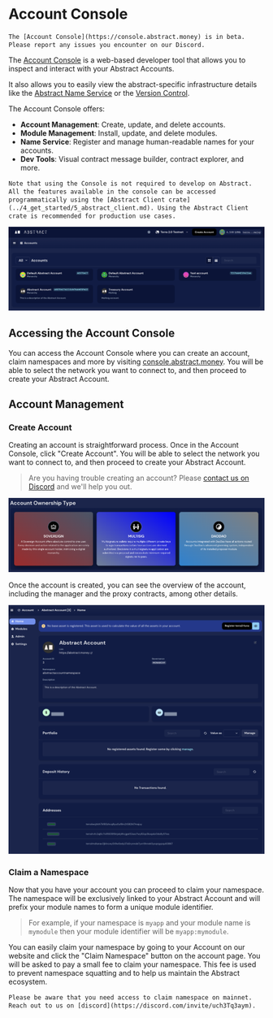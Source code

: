 # Account Console

```admonish warning
The [Account Console](https://console.abstract.money) is in beta. Please report any issues you encounter on our Discord.
```

The [Account Console](https://console.abstract.money) is a web-based developer tool that allows you to inspect and interact with your Abstract Accounts.

It also allows you to easily view the abstract-specific infrastructure details like the [Abstract Name Service](./1_ans.md) or the [Version Control](2_version_control.md).

The Account Console offers:

- **Account Management**: Create, update, and delete accounts.
- **Module Management**: Install, update, and delete modules.
- **Name Service**: Register and manage human-readable names for your accounts.
- **Dev Tools**: Visual contract message builder, contract explorer, and more.

```admonish info
Note that using the Console is not required to develop on Abstract. All the features available in the console can be accessed programmatically using the [Abstract Client crate](../4_get_started/5_abstract_client.md). Using the Abstract Client crate is recommended for production use cases.
```

![](../resources/account_console/accounts.webp)

## Accessing the Account Console

You can access the Account Console where you can create an account, claim namespaces and more by
visiting <a href="https://console.abstract.money/" target="_blank">console.abstract.money</a>. You will be able to select the
network you want to connect to, and then proceed to create your Abstract Account.

## Account Management

### Create Account

Creating an account is straightforward process. Once in the Account Console, click "Create Account". You will be able
to select the network you want to connect to, and then proceed to create your Abstract Account.

> Are you having trouble creating an account? Please <a href="https://discord.gg/uch3Tq3aym" target="_blank">contact us
> on Discord</a> and we'll help you out.

![](../resources/account_console/account_creation.webp)

Once the account is created, you can see the overview of the account, including the manager and the proxy contracts,
among other details.

![](../resources/account_console/account_overview.webp)

### Claim a Namespace

Now that you have your account you can proceed to claim your namespace. The namespace will be exclusively linked to your
Abstract Account and will prefix your module names to form a unique module identifier.

> For example, if your namespace is `myapp` and your module name is `mymodule` then your module identifier will
> be `myapp:mymodule`.

You can easily claim your namespace by going to your Account on our website and click the "Claim Namespace" button on
the account page. You will be asked to pay a small fee to claim your namespace. This fee is used to prevent namespace
squatting and to help us maintain the Abstract ecosystem.

```admonish info
Please be aware that you need access to claim namespace on mainnet. Reach out to us on [discord](https://discord.com/invite/uch3Tq3aym).
```

